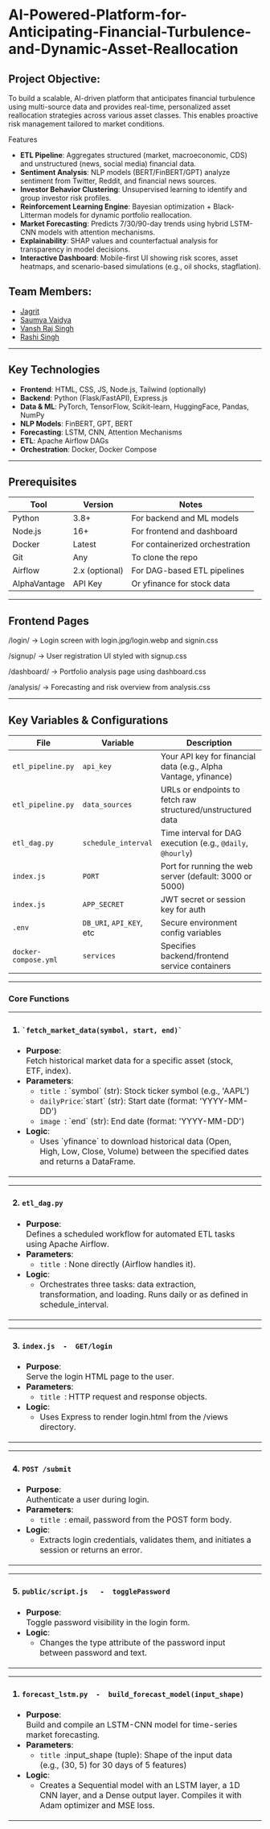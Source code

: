 # AI-Powered-Platform-for-Anticipating-Financial-Turbulence-and-Dynamic-Asset-Reallocation
## Project Objective: 
To build a scalable, AI-driven platform that anticipates financial turbulence using multi-source data and provides real-time, personalized asset reallocation strategies across various asset classes. This enables proactive risk management tailored to market conditions.


Features
- **ETL Pipeline**: Aggregates structured (market, macroeconomic, CDS) and unstructured (news, social media) financial data.
- **Sentiment Analysis**: NLP models (BERT/FinBERT/GPT) analyze sentiment from Twitter, Reddit, and financial news sources.
- **Investor Behavior Clustering**: Unsupervised learning to identify and group investor risk profiles.
- **Reinforcement Learning Engine**: Bayesian optimization + Black-Litterman models for dynamic portfolio reallocation.
- **Market Forecasting**: Predicts 7/30/90-day trends using hybrid LSTM-CNN models with attention mechanisms.
- **Explainability**: SHAP values and counterfactual analysis for transparency in model decisions.
- **Interactive Dashboard**: Mobile-first UI showing risk scores, asset heatmaps, and scenario-based simulations (e.g., oil shocks, stagflation).
 
## Team Members:
- [Jagrit](https://github.com/idJagrit)
- [Saumya Vaidya](https://github.com/samthedoctor)
- [Vansh Raj Singh](https://github.com/vanshraj07)
- [Rashi Singh](https://github.com/RashiS26)

---
##  Key Technologies

- **Frontend**: HTML, CSS, JS, Node.js, Tailwind (optionally)
- **Backend**: Python (Flask/FastAPI), Express.js
- **Data & ML**: PyTorch, TensorFlow, Scikit-learn, HuggingFace, Pandas, NumPy
- **NLP Models**: FinBERT, GPT, BERT
- **Forecasting**: LSTM, CNN, Attention Mechanisms
- **ETL**: Apache Airflow DAGs
- **Orchestration**: Docker, Docker Compose

---
## Prerequisites

| Tool         | Version         | Notes                             |
|--------------|------------------|------------------------------------|
| Python       | 3.8+             | For backend and ML models          |
| Node.js      | 16+              | For frontend and dashboard         |
| Docker       | Latest           | For containerized orchestration    |
| Git          | Any              | To clone the repo                  |
| Airflow      | 2.x (optional)   | For DAG-based ETL pipelines        |
| AlphaVantage | API Key          | Or yfinance for stock data         |

---
## Frontend Pages
/login/ → Login screen with login.jpg/login.webp and signin.css

/signup/ → User registration UI styled with signup.css

/dashboard/ → Portfolio analysis page using dashboard.css

/analysis/ → Forecasting and risk overview from analysis.css

---


##  Key Variables & Configurations

| File                | Variable                 | Description                                                   |
|---------------------|--------------------------|---------------------------------------------------------------|
| `etl_pipeline.py`   | `api_key`                | Your API key for financial data (e.g., Alpha Vantage, yfinance) |
| `etl_pipeline.py`   | `data_sources`           | URLs or endpoints to fetch raw structured/unstructured data   |
| `etl_dag.py`        | `schedule_interval`      | Time interval for DAG execution (e.g., `@daily`, `@hourly`)   |
| `index.js`          | `PORT`                   | Port for running the web server (default: 3000 or 5000)       |
| `index.js`          | `APP_SECRET`             | JWT secret or session key for auth                            |
| `.env`              | `DB_URI`, `API_KEY`, etc | Secure environment config variables                           |
| `docker-compose.yml`| `services`               | Specifies backend/frontend service containers                 |

---

### Core Functions
<table>
  <tr>
    <td style ="width: 50%; vertical-align: top; padding-right: 20px;">
      <h4>1. <code>`fetch_market_data(symbol, start, end)`</code></h4>
      <ul>
        <li><strong>Purpose</strong>:<br>Fetch historical market data for a specific asset (stock, ETF, index).</li>
        <li><strong>Parameters</strong>:
          <ul>
            <li><code>title </code>: `symbol` (str): Stock ticker symbol (e.g., 'AAPL')</li>
            <li><code>dailyPrice</code>:`start` (str): Start date (format: 'YYYY-MM-DD')</li>
            <li><code>image </code>: `end` (str): End date (format: 'YYYY-MM-DD')</li>
          </ul>
        </li>
        <li><strong>Logic</strong>:
          <ul>
            <li>  Uses `yfinance` to download historical data (Open, High, Low, Close, Volume) between the specified dates and returns a DataFrame.</li>
            
 </ul>
        </li>
      </ul>
    </td>
</table>

<table>
  <tr>
    <td style ="width: 50%; vertical-align: top; padding-right: 20px;">
      <h4>2. <code>etl_dag.py</code></h4>
      <ul>
        <li><strong>Purpose</strong>:<br> Defines a scheduled workflow for automated ETL tasks using Apache Airflow.</li>
        <li><strong>Parameters</strong>:
          <ul>
            <li><code>title </code>:  None directly (Airflow handles it).</li>
            
   </ul>
        </li>
        <li><strong>Logic</strong>:
          <ul>
            <li>Orchestrates three tasks: data extraction, transformation, and loading. Runs daily or as defined in schedule_interval.</li>
            
 </ul>
        </li>
      </ul>
    </td>
</table>

<table>
  <tr>
    <td style ="width: 50%; vertical-align: top; padding-right: 20px;">
      <h4>3. <code>index.js  -  GET/login</code></h4>
      <ul>
        <li><strong>Purpose</strong>:<br> Serve the login HTML page to the user.

</li>
        <li><strong>Parameters</strong>:
          <ul>
            <li><code>title </code>:  HTTP request and response objects.</li>
            
   </ul>
        </li>
        <li><strong>Logic</strong>:
          <ul>
            <li>Uses Express to render login.html from the /views directory.</li>
            
 </ul>
        </li>
      </ul>
    </td>
</table>

<table>
  <tr>
    <td style ="width: 50%; vertical-align: top; padding-right: 20px;">
      <h4>4. <code>POST /submit</code></h4>
      <ul>
        <li><strong>Purpose</strong>:<br>Authenticate a user during login.

</li>
        <li><strong>Parameters</strong>:
          <ul>
            <li><code>title </code>: email, password from the POST form body.</li>
            
   </ul>
        </li>
        <li><strong>Logic</strong>:
          <ul>
            <li>Extracts login credentials, validates them, and initiates a session or returns an error.</li>
            
 </ul>
        </li>
      </ul>
    </td>
</table>

<table>
  <tr>
    <td style ="width: 50%; vertical-align: top; padding-right: 20px;">
      <h4>5. <code>public/script.js   -  togglePassword</code></h4>
      <ul>
        <li><strong>Purpose</strong>:<br> Toggle password visibility in the login form.

</li>
       
  <li><strong>Logic</strong>:
          <ul>
            <li>Changes the type attribute of the password input between password and text.</li>
            
 </ul>
        </li>
      </ul>
    </td>
</table>

<table>
  <tr>
    <td style ="width: 50%; vertical-align: top; padding-right: 20px;">
      <h4>1. <code>forecast_lstm.py  -  build_forecast_model(input_shape) </code></h4>
      <ul>
        <li><strong>Purpose</strong>:<br>Build and compile an LSTM-CNN model for time-series market forecasting.</li>
        <li><strong>Parameters</strong>:
          <ul>
            <li><code>title </code>:input_shape (tuple): Shape of the input data (e.g., (30, 5) for 30 days of 5 features)</li>
            </ul>
        </li>
        <li><strong>Logic</strong>:
          <ul>
            <li>  Creates a Sequential model with an LSTM layer, a 1D CNN layer, and a Dense output layer. Compiles it with Adam optimizer and MSE loss.
</li>
            
 </ul>
        </li>
      </ul>
    </td>
</table>

   




